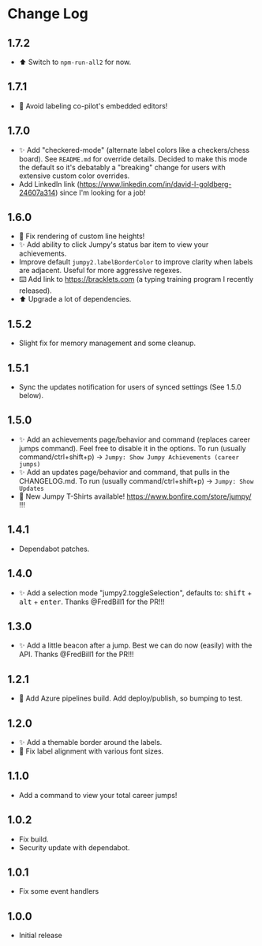 # Change Log

## 1.7.2

-   ⬆️ Switch to `npm-run-all2` for now.

## 1.7.1

-   🐛 Avoid labeling co-pilot's embedded editors!

## 1.7.0

-   ✨ Add "checkered-mode" (alternate label colors like a checkers/chess board). See `README.md` for override details. Decided to make this mode the default so it's debatably a "breaking" change for users with extensive custom color overrides.
-   Add LinkedIn link (https://www.linkedin.com/in/david-l-goldberg-24607a314) since I'm looking for a job!

## 1.6.0

-   🐛 Fix rendering of custom line heights!
-   ✨ Add ability to click Jumpy's status bar item to view your achievements.
-   Improve default `jumpy2.labelBorderColor` to improve clarity when labels are adjacent. Useful for more aggressive regexes.
-   ⌨️ Add link to https://bracklets.com (a typing training program I recently released).
-   ⬆️ Upgrade a lot of dependencies.

## 1.5.2

-   Slight fix for memory management and some cleanup.

## 1.5.1

-   Sync the updates notification for users of synced settings (See 1.5.0 below).

## 1.5.0

-   ✨ Add an achievements page/behavior and command (replaces career jumps command). Feel free to disable it in the options. To run (usually command/ctrl+shift+p) -> `Jumpy: Show Jumpy Achievements (career jumps)`
-   ✨ Add an updates page/behavior and command, that pulls in the CHANGELOG.md. To run (usually command/ctrl+shift+p) -> `Jumpy: Show Updates`
-   👕 New Jumpy T-Shirts available! https://www.bonfire.com/store/jumpy/ !!!

## 1.4.1

-   Dependabot patches.

## 1.4.0

-   ✨ Add a selection mode "jumpy2.toggleSelection", defaults to: <kbd>shift</kbd> + <kbd>alt</kbd> + <kbd>enter</kbd>. Thanks @FredBill1 for the PR!!!

## 1.3.0

-   ✨ Add a little beacon after a jump. Best we can do now (easily) with the API. Thanks @FredBill1 for the PR!!!

## 1.2.1

-   👷 Add Azure pipelines build. Add deploy/publish, so bumping to test.

## 1.2.0

-   ✨ Add a themable border around the labels.
-   🐛 Fix label alignment with various font sizes.

## 1.1.0

-   Add a command to view your total career jumps!

## 1.0.2

-   Fix build.
-   Security update with dependabot.

## 1.0.1

-   Fix some event handlers

## 1.0.0

-   Initial release
